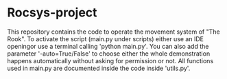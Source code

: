 # Rocsys-project
This repository contains the code to operate the movement system of "The Rook". To activate the script (main.py under scripts) either use an IDE openingor use a terminal 
calling 'python main.py'. You can also add the parameter '-auto=True/False' to choose either the whole demonstration happens automatically without asking for permission or not.
All functions used in main.py are documented inside the code inside 'utils.py'.
